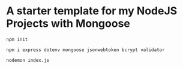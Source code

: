 # A starter template for my NodeJS Projects with Mongoose

```
npm init

npm i express dotenv mongoose jsonwebtoken bcrypt validator

nodemon index.js
```
